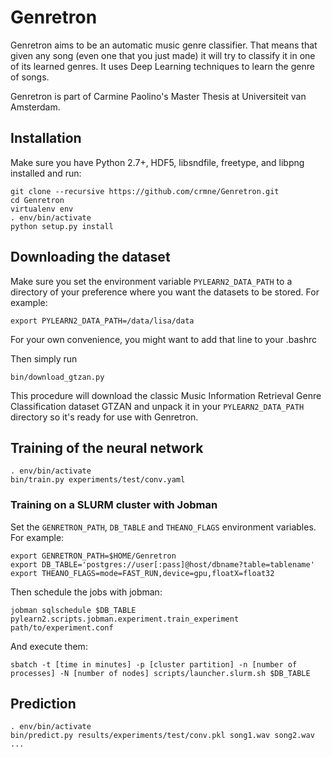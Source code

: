 # Genretron

Genretron aims to be an automatic music genre classifier. That means that given any song (even one that you just made) it will try to classify it in one of its learned genres. It uses Deep Learning techniques to learn the genre of songs.

Genretron is part of Carmine Paolino's Master Thesis at Universiteit van Amsterdam.

## Installation

Make sure you have Python 2.7+, HDF5, libsndfile, freetype, and libpng installed and run:

    git clone --recursive https://github.com/crmne/Genretron.git
    cd Genretron
    virtualenv env
    . env/bin/activate
    python setup.py install

## Downloading the dataset

Make sure you set the environment variable `PYLEARN2_DATA_PATH` to a directory of your preference where you want the datasets to be stored. For example:

    export PYLEARN2_DATA_PATH=/data/lisa/data

For your own convenience, you might want to add that line to your .bashrc

Then simply run

    bin/download_gtzan.py

This procedure will download the classic Music Information Retrieval Genre Classification dataset GTZAN and unpack it in your `PYLEARN2_DATA_PATH` directory so it's ready for use with Genretron.

## Training of the neural network

	. env/bin/activate
    bin/train.py experiments/test/conv.yaml

### Training on a SLURM cluster with Jobman

Set the `GENRETRON_PATH`, `DB_TABLE` and `THEANO_FLAGS` environment variables. For example:
    
    export GENRETRON_PATH=$HOME/Genretron
    export DB_TABLE='postgres://user[:pass]@host/dbname?table=tablename'
    export THEANO_FLAGS=mode=FAST_RUN,device=gpu,floatX=float32

Then schedule the jobs with jobman:

    jobman sqlschedule $DB_TABLE pylearn2.scripts.jobman.experiment.train_experiment path/to/experiment.conf

And execute them:

    sbatch -t [time in minutes] -p [cluster partition] -n [number of processes] -N [number of nodes] scripts/launcher.slurm.sh $DB_TABLE


## Prediction

    . env/bin/activate
    bin/predict.py results/experiments/test/conv.pkl song1.wav song2.wav ...
